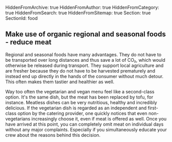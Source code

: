 HiddenFromArchive: true
HiddenFromAuthor: true
HiddenFromCategory: true
HiddenFromSearch: true
HiddenFromSitemap: true
Section: true
SectionId: food

## Make use of organic regional and seasonal foods - reduce meat

Regional and seasonal foods have many advantages. They do not have to be transported over long distances and thus save a lot of CO₂, which would otherwise be released during transport. They support local agriculture and are fresher because they do not have to be harvested prematurely and instead end up directly in the hands of the consumer without much detour. This often makes them tastier and healthier as well.

Way too often the vegetarian and vegan menu feel like a second-class option. It's the same dish, but the meat has been replaced by tofu, for instance. Meatless dishes can be very nutritious, healthy and incredibly delicious. If the vegetarian dish is regarded as an independent and first-class option by the catering provider, one quickly notices that even non-vegetarians increasingly choose it, even if meat is offered as well. Once you have arrived at this point, you can completely omit meat on individual days without any major complaints. Especially if you simultaneously educate your crew about the reasons behind this decision.
